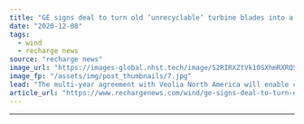 ```yaml
---
title: "GE signs deal to turn old ‘unrecyclable’ turbine blades into a greener form of cement"
date: "2020-12-08"
tags: 
  - wind
  - recharge news
source: "recharge news"
image_url: "https://images-global.nhst.tech/image/S2RIRXZtVk10SXhmRXRQS0FjTjB4ellKQ3pGTFBZR2Y5c0M0UUxkajdlbz0=/nhst/binary/f515311d87ddc4b51172386b7c7f0a97"
image_fp: "/assets/img/post_thumbnails/7.jpg"
lead: "The multi-year agreement with Veolia North America will enable cement producers to reduce emissions by 27%"
article_url: "https://www.rechargenews.com/wind/ge-signs-deal-to-turn-old-unrecyclable-turbine-blades-into-a-greener-form-of-cement/2-1-926935"
---
```


---
